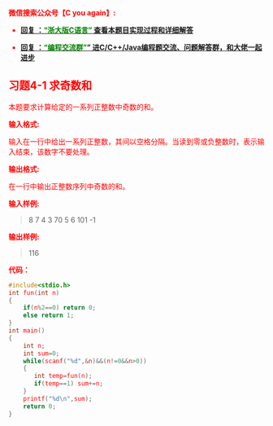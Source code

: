 
<font color='red'> **微信搜索公众号【C you again】:**

- [**回复 ：<font color='green'>“浙大版C语言”</font> 查看本题目实现过程和详细解答** ](  http://gzh.cyouagain.cn/) 
 
- [ **回复 ：<font color='green'>“编程交流群”</font>” 进C/C++/Java编程题交流、问题解答群，和大佬一起进步**  ](  http://cyouagain.cn/    ) 




## 习题4-1 求奇数和

本题要求计算给定的一系列正整数中奇数的和。

**输入格式:**

输入在一行中给出一系列正整数，其间以空格分隔。当读到零或负整数时，表示输入结束，该数字不要处理。

**输出格式:**

在一行中输出正整数序列中奇数的和。

**输入样例:**

> 8 7 4 3 70 5 6 101 -1

**输出样例:**

> 116

**代码：**

```c
#include<stdio.h>
int fun(int n)
{
    if(n%2==0) return 0;
    else return 1;
}
int main()
{
    int n;
    int sum=0;
    while(scanf("%d",&n)&&(n!=0&&n>0))
    {
       int temp=fun(n);
       if(temp==1) sum+=n;
    }
    printf("%d\n",sum);
    return 0;
}

```


